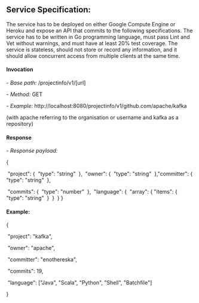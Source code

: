 ## Service Specification:

The service has to be deployed on either Google Compute Engine or Heroku and expose an API that commits to the following specifications. The service has to be written in Go programming language, must pass Lint and Vet without warnings, and must have at least 20% test coverage. The service is stateless, should not store or record any information, and it should allow concurrent access from multiple clients at the same time. 

#### Invocation

\- *Base path:* /projectinfo/v1/[url]

\- *Method:* GET

\- *Example:* http://localhost:8080/projectinfo/v1/github.com/apache/kafka

(with apache referring to the organisation or username and kafka as a repository)

#### Response

\- *Response payload:*

{

​    "project": {
​        "type": "string"
​    },
​    "owner": {
​        "type": "string"
​    },
​    "committer": {
​        "type": "string"
​    },

​    "commits": {
​        "type": "number"
​    },
​    "language": {
​        "array": {
​            "items": {
​                "type": "string"
​            }
​        }
​    }
}

#### Example: 

{

​    "project": "kafka",

​    "owner": "apache",

​    "committer": "enothereska",

​    "commits": 19,

​    "language": ["Java", "Scala", "Python", "Shell", "Batchfile"]

}
